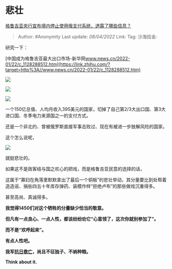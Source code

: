 # 悲壮
[格鲁吉亚央行宣布境内停止使用俄支付系统，透露了哪些信息？](https://www.zhihu.com/question/522989462/answer/2423099878)

> Author: #Anonymity
> Last update: *08/04/2022*
> Link:
> Tag:
> 沙海拾金:

研究一下：

[中国成为格鲁吉亚最大出口市场-新华网​www.news.cn/2022-01/22/c_1128288512.htm](https://link.zhihu.com/?target=http%3A//www.news.cn/2022-01/22/c_1128288512.htm)

![](https://pic1.zhimg.com/50/v2-eb323e1cecc5610cbbf6e25e6749ff7e_720w.jpg?source=1940ef5c)

![](https://pic3.zhimg.com/50/v2-7b4ac1e53abf4865576c68b747ea2a3f_720w.jpg?source=1940ef5c)

![](https://pica.zhimg.com/50/v2-96eeb5bfa30f7b3b385b15c7eac08036_720w.jpg?source=1940ef5c)

一个150亿总值、人均月收入395美元的国家，切掉了自己第2/3大出口国、第3大进口国、冬季电力来源国之一的支付方式。

还是一个非北约、曾被俄罗斯直接军事击败过、现在有被进一步肢解风险的国家。

这个怎么说呢，

![](https://pic2.zhimg.com/50/v2-bfe88865cffcac2b4a3a0e722698b94b_720w.jpg?source=1940ef5c)

就挺悲壮的。

如果这不是政客结与国之欢心的把戏，而是格鲁吉亚民意的选择的话，

这属于“寡妇在角落里默默拿出了最后一个铜板”的悲壮举动，其分量要比到处帮着造造谣、捐些四五十年库存弹药、装模作样“拒绝卢布”的那些做戏沉重得多。

甚至高尚、真诚得多。

**我觉得1450们对这个牺牲的分量缺少恰当的敬意。**

**但凡有一点良心、一点人性，都该纷纷劝它“心意领了，这次你就别参加了”。**

**而不是“欢呼起来”。**

**有点人性吧。**

**我军[抗日救亡](https://www.zhihu.com/search?q=%E6%8A%97%E6%97%A5%E6%95%91%E4%BA%A1&search_source=Entity&hybrid_search_source=Entity&hybrid_search_extra=%7B%22sourceType%22%3A%22answer%22%2C%22sourceId%22%3A2423099878%7D)，尚且不征独子、不纳种粮。**

**Think about it.**
